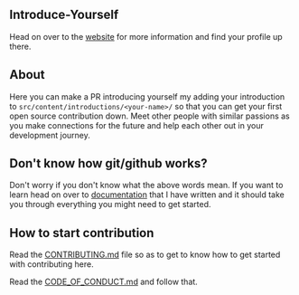 ##  Introduce-Yourself

Head on over to the [website](https://aditya-jyoti.github.io/Introduce-Yourself/) for more information and find your profile up there.

## About

Here you can make a PR introducing yourself my adding your introduction to `src/content/introductions/<your-name>/` so that you can get your first open source contribution down. Meet other people with similar passions as you make connections for the future and help each other out in your development journey.

## Don't know how git/github works?

Don't worry if you don't know what the above words mean. If you want to learn head on over to [documentation](https://github.com/Aditya-Jyoti/All-About-Git-And-Github) that I have written and it should take you through everything you might need to get started.

## How to start contribution

Read the [CONTRIBUTING.md](https://github.com/Aditya-Jyoti/Introduce-Yourself/blob/main/CONTRIBUTING.md) file so as to get to know how to get started with contributing here.

Read the [CODE_OF_CONDUCT.md](https://github.com/Aditya-Jyoti/Introduce-Yourself/blob/main/CODE_OF_CONDUCT.md) and follow that.
